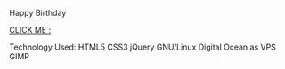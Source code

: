 Happy Birthday

[CLICK ME :](https://itsjyotisbirthdaytoday.vercel.app/)

Technology Used: HTML5 CSS3 jQuery  GNU/Linux Digital Ocean as VPS GIMP

